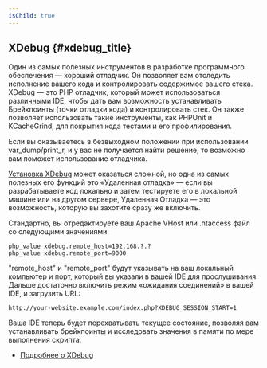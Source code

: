 ```yaml
---
isChild: true
---
```


## XDebug {#xdebug_title}

Один из самых полезных инструментов в разработке программного обеспечения &mdash; хороший отладчик. Он позволяет вам отследить исполнение вашего кода и контролировать содержимое вашего стека. XDebug &mdash; это PHP отладчик, который может использоваться различными IDE, чтобы дать вам возможность устанавливать Брейкпоинты (точки отладки кода) и контролировать стек. Он также позволяет использовать такие инструменты, как PHPUnit и KCacheGrind, для покрытия кода тестами и его профилирования.

Если вы оказываетесь в безвыходном положении при использовании var_dump/print_r, и у вас не получается найти решение, то возможно вам поможет использование отладчика.

[Установка XDebug][xdebug-install] может оказаться сложной, но одна из самых полезных его функций это «Удаленная отладка» &mdash; если вы разрабатываете код локально и затем тестируете его в локальной машине или на другом сервере, Удаленная Отладка &mdash; это возможность, которую вы захотите сразу же включить.

Стандартно, вы отредактируете ваш Apache VHost или .htaccess файл со следующими значениями:

    php_value xdebug.remote_host=192.168.?.?
    php_value xdebug.remote_port=9000

"remote_host" и "remote_port" будут указывать на ваш локальный компьютер и порт, который вы указали в вашей IDE для прослушивания. Дальше достаточно включить режим «ожидания соединений» в вашей IDE, и загрузить URL:

    http://your-website.example.com/index.php?XDEBUG_SESSION_START=1

Ваша IDE теперь будет перехватывать текущее состояние, позволяя вам устанавливать брейкпоинты и исследовать значения в памяти по мере выполнения скрипта.

 * [Подробнее о XDebug][xdebug-docs]

[xdebug-docs]: http://xdebug.org/docs/
[xdebug-install]: http://xdebug.org/docs/install
